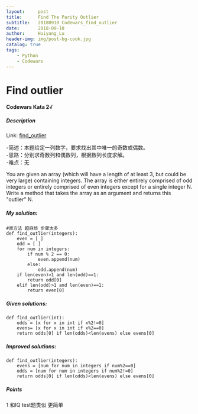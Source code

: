 ```yaml
---
layout:     post
title:      Find The Parity Outlier
subtitle:   20180910_Codewars_find_outlier
date:       2018-09-10
author:     Huiyang_Lu
header-img: img/post-bg-cook.jpg
catalog: true
tags:
    - Python
    - Codewars
---
```

# Find outlier
#### Codewars Kata 2√
##### Description
Link: [find_outlier](https://www.codewars.com/kata/5526fc09a1bbd946250002dc)  
  
-简述：本题给定一列数字，要求找出其中唯一的奇数或偶数。  
-思路：分别求奇数列和偶数列，根据数列长度求解。  
-难点：无  
  
You are given an array (which will have a length of at least 3, but could be very large) containing integers. The array is either entirely comprised of odd integers or entirely comprised of even integers except for a single integer N. Write a method that takes the array as an argument and returns this "outlier" N.

##### My solution:   
    #原方法 超麻烦 步骤太多 
    def find_outlier(integers):
        even = [ ]
        odd = [ ]
        for num in integers:
            if num % 2 == 0:
                even.append(num)
            else:
                odd.append(num)
        if len(even)>1 and len(odd)==1:
            return odd[0]
        elif len(odd)>1 and len(even)==1:
            return even[0]  
  
##### Given solutions:  
    def find_outlier(int):
        odds = [x for x in int if x%2!=0]
        evens= [x for x in int if x%2==0]
        return odds[0] if len(odds)<len(evens) else evens[0]

##### Improved solutions:
    def find_outlier(integers):
        evens = [num for num in integers if num%2==0]
        odds = [num for num in integers if num%2!=0]
        return odds[0] if len(odds)<len(evens) else evens[0]

##### Points
1 和IQ test题类似 更简单  